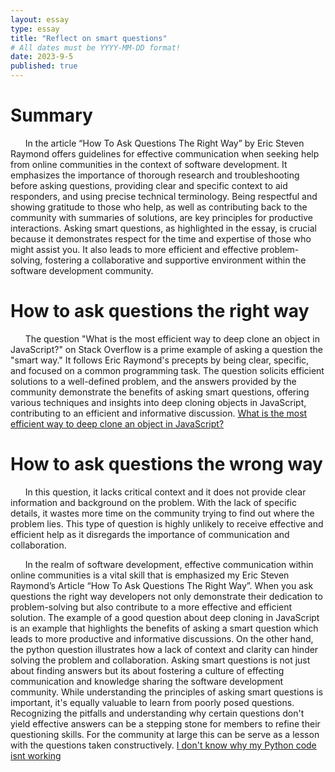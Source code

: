 ```yaml
---
layout: essay
type: essay
title: "Reflect on smart questions"
# All dates must be YYYY-MM-DD format!
date: 2023-9-5
published: true
---
```


<h1>Summary</h1>

&nbsp;&nbsp;&nbsp;&nbsp;&nbsp;&nbsp;In the article “How To Ask Questions The Right Way” by Eric Steven Raymond offers guidelines for effective communication when seeking help from online communities in the context of software development. It emphasizes the importance of thorough research and troubleshooting before asking questions, providing clear and specific context to aid responders, and using precise technical terminology. Being respectful and showing gratitude to those who help, as well as contributing back to the community with summaries of solutions, are key principles for productive interactions. Asking smart questions, as highlighted in the essay, is crucial because it demonstrates respect for the time and expertise of those who might assist you. It also leads to more efficient and effective problem-solving, fostering a collaborative and supportive environment within the software development community. 

<h1>How to ask questions the right way</h1>

&nbsp;&nbsp;&nbsp;&nbsp;&nbsp;&nbsp;The question "What is the most efficient way to deep clone an object in JavaScript?" on Stack Overflow is a prime example of asking a question the "smart way." It follows Eric Raymond's precepts by being clear, specific, and focused on a common programming task. The question solicits efficient solutions to a well-defined problem, and the answers provided by the community demonstrate the benefits of asking smart questions, offering various techniques and insights into deep cloning objects in JavaScript, contributing to an efficient and informative discussion.
[What is the most efficient way to deep clone an object in JavaScript?](https://stackoverflow.com/questions/122102/what-is-the-most-efficient-way-to-deep-clone-an-object-in-javascript)

<h1>How to ask questions the wrong way</h1>

&nbsp;&nbsp;&nbsp;&nbsp;&nbsp;&nbsp;In this question, it lacks critical context and it does not provide clear information and background on the problem. With the lack of specific details, it wastes more time on the community trying to find out where the problem lies. This type of question is highly unlikely to receive effective and efficient help as it disregards the importance of communication and collaboration. 

&nbsp;&nbsp;&nbsp;&nbsp;&nbsp;&nbsp;In the realm of software development, effective communication within online communities is a vital skill that is emphasized my Eric Steven Raymond’s Article “How To Ask Questions The Right Way”.  When you ask questions the right way developers not only demonstrate their dedication to problem-solving but also contribute to a more effective and efficient solution. The example of a good question about deep cloning in JavaScript is an example that highlights the benefits of asking a smart question which leads to more productive and informative discussions. On the other hand, the python question illustrates how a lack of context and clarity can hinder solving the problem and collaboration. Asking smart questions is not just about finding answers but its about fostering a culture of effecting communication and knowledge sharing the software development community. While understanding the principles of asking smart questions is important, it's equally valuable to learn from poorly posed questions. Recognizing the pitfalls and understanding why certain questions don't yield effective answers can be a stepping stone for members to refine their questioning skills. For the community at large this can be serve as a lesson with the questions taken constructively. 
[I don't know why my Python code isnt working](https://stackoverflow.com/questions/32573306/i-dont-know-why-my-python-code-isnt-working)





